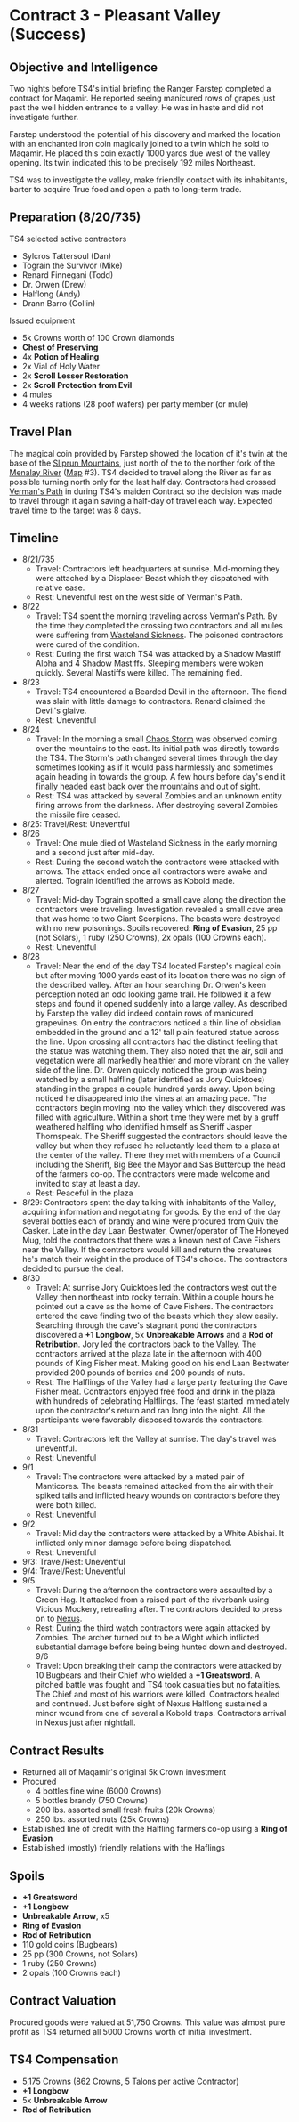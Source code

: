 # Contract 3 - Pleasant Valley (Success)

## Objective and Intelligence
Two nights before TS4's initial briefing the Ranger Farstep completed a contract for Maqamir. He reported seeing manicured rows of grapes just past the well hidden entrance to a valley. He was in haste and did not investigate further.

Farstep understood the potential of his discovery and marked the location with an enchanted iron coin magically joined to a twin which he sold to Maqamir. He placed this coin exactly 1000 yards due west of the valley opening. Its twin indicated this to be precisely 192 miles Northeast.

TS4 was to investigate the valley, make friendly contact with its inhabitants, barter to acquire True food and open a path to long-term trade.

## Preparation (8/20/735)
TS4 selected active contractors
* Sylcros Tattersoul (Dan)
* Tograin the Survivor (Mike)
* Renard Finnegani (Todd)
* Dr. Orwen (Drew)
* Halflong (Andy)
* Drann Barro (Collin)

Issued equipment
* 5k Crowns worth of 100 Crown diamonds
* __Chest of Preserving__
* 4x __Potion of Healing__
* 2x Vial of Holy Water
* 2x __Scroll Lesser Restoration__
* 2x __Scroll Protection from Evil__
* 4 mules
* 4 weeks rations (28 poof wafers) per party member (or mule)

## Travel Plan
The magical coin provided by Farstep showed the location of it's twin at the base of the [Sliprun Mountains](../../../markdown/sliprun-mountains.md), just north of the to the norther fork of the [Menalay River](../../../markdown/menalay-river.md) ([Map](../../Images/nexus_local_area.jpg) #3). TS4 decided to travel along the River as far as possible turning north only for the last half day. Contractors had crossed [Verman's Path](../../../markdown/vermans-path.md) in during TS4's maiden Contract so the decision was made to travel through it again saving a half-day of travel each way. Expected travel time to the target was 8 days.

## Timeline
* 8/21/735
  * Travel: Contractors left headquarters at sunrise. Mid-morning they were attached by a Displacer Beast which they dispatched with relative ease.
  * Rest: Uneventful rest on the west side of Verman's Path.
* 8/22
  * Travel: TS4 spent the morning traveling across Verman's Path. By the time they completed the crossing two contractors and all mules were suffering from [Wasteland Sickness](../../../markdown/chaos-storms.md). The poisoned contractors were cured of the condition.
  * Rest: During the first watch TS4 was attacked by a Shadow Mastiff Alpha and 4 Shadow Mastiffs. Sleeping members were woken quickly. Several Mastiffs were killed. The remaining fled.
* 8/23
  * Travel: TS4 encountered a Bearded Devil in the afternoon. The fiend was slain with little damage to contractors. Renard claimed the Devil's glaive.
  * Rest: Uneventful
* 8/24
  * Travel: In the morning a small [Chaos Storm](../../../markdown/chaos-storms.md) was observed coming over the mountains to the east. Its initial path was directly towards the TS4. The Storm's path changed several times through the day sometimes looking as if it would pass harmlessly and sometimes again heading in towards the group. A few hours before day's end it finally headed east back over the mountains and out of sight.
  * Rest: TS4 was attacked by several Zombies and an unknown entity firing arrows from the darkness. After destroying several Zombies the missile fire ceased.
* 8/25: Travel/Rest: Uneventful
* 8/26
  * Travel: One mule died of Wasteland Sickness in the early morning and a second just after mid-day.
  * Rest: During the second watch the contractors were attacked with arrows. The attack ended once all contractors were awake and alerted. Tograin identified the arrows as Kobold made.
* 8/27
  * Travel: Mid-day Tograin spotted a small cave along the direction the contractors were traveling. Investigation revealed a small cave area that was home to two Giant Scorpions. The beasts were destroyed with no new poisonings. Spoils recovered: __Ring of Evasion__, 25 pp (not Solars), 1 ruby (250 Crowns), 2x opals (100 Crowns each).
  * Rest: Uneventful
* 8/28
  * Travel: Near the end of the day TS4 located Farstep's magical coin but after moving 1000 yards east of its location there was no sign of the described valley. After an hour searching Dr. Orwen's keen perception noted an odd looking game trail. He followed it a few steps and found it opened suddenly into a large valley. As described by Farstep the valley did indeed contain rows of manicured grapevines. On entry the contractors noticed a thin line of obsidian embedded in the ground and a 12' tall plain featured statue across the line. Upon crossing all contractors had the distinct feeling that the statue was watching them. They also noted that the air, soil and vegetation were all markedly healthier and more vibrant on the valley side of the line. Dr. Orwen quickly noticed the group was being watched by a small halfling (later identified as Jory Quicktoes) standing in the grapes a couple hundred yards away. Upon being noticed he disappeared into the vines at an amazing pace. The contractors begin moving into the valley which they discovered was filled with agriculture. Within a short time they were met by a gruff weathered halfling who identified himself as Sheriff Jasper Thornspeak. The Sheriff suggested the contractors should leave the valley but when they refused he reluctantly lead them to a plaza at the center of the valley. There they met with members of a Council including the Sheriff, Big Bee the Mayor and Sas Buttercup the head of the farmers co-op. The contractors were made welcome and invited to stay at least a day.
  * Rest: Peaceful in the plaza
* 8/29: Contractors spent the day talking with inhabitants of the Valley, acquiring information and negotiating for goods. By the end of the day several bottles each of brandy and wine were procured from Quiv the Casker. Late in the day Laan Bestwater, Owner/operator of The Honeyed Mug, told the contractors that there was a known nest of Cave Fishers near the Valley. If the contractors would kill and return the creatures he's match their weight in the produce of TS4's choice. The contractors decided to pursue the deal.
* 8/30
  * Travel: At sunrise Jory Quicktoes led the contractors west out the Valley then northeast into rocky terrain. Within a couple hours he pointed out a cave as the home of Cave Fishers. The contractors entered the cave finding two of the beasts which they slew easily. Searching through the cave's stagnant pond the contractors discovered a __+1 Longbow__, 5x __Unbreakable Arrows__ and a __Rod of Retribution__. Jory led the contractors back to the Valley. The contractors arrived at the plaza late in the afternoon with 400 pounds of King Fisher meat. Making good on his end Laan Bestwater provided 200 pounds of berries and 200 pounds of nuts.
  * Rest: The Halflings of the Valley had a large party featuring the Cave Fisher meat. Contractors enjoyed free food and drink in the plaza with hundreds of celebrating Halflings. The feast started immediately upon the contractor's return and ran long into the night. All the participants were favorably disposed towards the contractors.
* 8/31
  * Travel: Contractors left the Valley at sunrise. The day's travel was uneventful.
  * Rest: Uneventful
* 9/1
  * Travel: The contractors were attacked by a mated pair of Manticores. The beasts remained attacked from the air with their spiked tails and inflicted heavy wounds on contractors before they were both killed.
  * Rest: Uneventful
* 9/2
  * Travel: Mid day the contractors were attacked by a White Abishai. It inflicted only minor damage before being dispatched.
  * Rest: Uneventful
* 9/3: Travel/Rest: Uneventful
* 9/4: Travel/Rest: Uneventful
* 9/5
  * Travel: During the afternoon the contractors were assaulted by a Green Hag. It attacked from a raised part of the riverbank using Vicious Mockery, retreating after. The contractors decided to press on to [Nexus](../../../markdown/city.md).
  * Rest: During the third watch contractors were again attacked by Zombies. The archer turned out to be a Wight which inflicted substantial damage before being being hunted down and destroyed.
9/6
  * Travel: Upon breaking their camp the contractors were attacked by 10 Bugbears and their Chief who wielded a __+1 Greatsword__. A pitched battle was fought and TS4 took casualties but no fatalities. The Chief and most of his warriors were killed. Contractors healed and continued. Just before sight of Nexus Halflong sustained a minor wound from one of several a Kobold traps. Contractors arrival in Nexus just after nightfall.

## Contract Results
* Returned all of Maqamir's original 5k Crown investment
* Procured
    * 4 bottles fine wine (6000 Crowns)
    * 5 bottles brandy (750 Crowns)
    * 200 lbs. assorted small fresh fruits (20k Crowns)
    * 250 lbs. assorted nuts (25k Crowns)
* Established line of credit with the Halfling farmers co-op using a __Ring of Evasion__
* Established (mostly) friendly relations with the Haflings

## Spoils
* __+1 Greatsword__
* __+1 Longbow__
* __Unbreakable Arrow__, x5
* __Ring of Evasion__
* __Rod of Retribution__
* 110 gold coins (Bugbears)
* 25 pp (300 Crowns, not Solars)
* 1 ruby (250 Crowns)
* 2 opals (100 Crowns each)

## Contract Valuation
Procured goods were valued at 51,750 Crowns. This value was almost pure profit as TS4 returned all 5000 Crowns worth of initial investment.

## TS4 Compensation
* 5,175 Crowns (862 Crowns, 5 Talons per active Contractor)
* __+1 Longbow__
* 5x __Unbreakable Arrow__
* __Rod of Retribution__